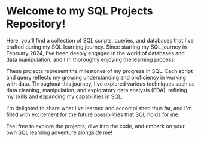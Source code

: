 # Welcome to my SQL Projects Repository!
Here, you'll find a collection of SQL scripts, queries, and databases that I've crafted during my SQL learning journey. Since starting my SQL journey in February 2024, I've been deeply engaged in the world of databases and data manipulation, and I'm thoroughly enjoying the learning process.

These projects represent the milestones of my progress in SQL. Each script and query reflects my growing understanding and proficiency in working with data. Throughout this journey, I've explored various techniques such as data cleaning, manipulation, and exploratory data analysis (EDA), refining my skills and expanding my capabilities in SQL.

I'm delighted to share what I've learned and accomplished thus far, and I'm filled with excitement for the future possibilities that SQL holds for me.

Feel free to explore the projects, dive into the code, and embark on your own SQL learning adventure alongside me!
